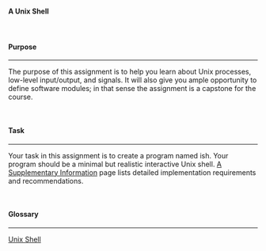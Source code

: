 #### **A Unix Shell**

<br>

#### **Purpose**

---

The purpose of this assignment is to help you learn about Unix
processes, low-level input/output, and signals. It will also give you ample
opportunity to define software modules; in that sense the assignment is
a capstone for the course.

<br>

#### **Task**

---

Your task in this assignment is to create a program named ish. Your
program should be a minimal but realistic interactive Unix shell.
[A Supplementary Information](https://www.ndsl.kaist.edu/~swhang/ee209/assignment/unixshell/shellsupplementary.html) page lists detailed implementation
requirements and recommendations.

<br>

#### **Glossary**

---

[Unix Shell](https://velog.io/@chunjakim/Unix-Shell)
